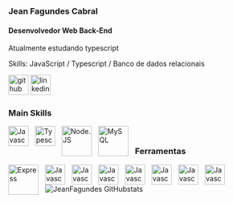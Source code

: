 ### Jean Fagundes Cabral
#### Desenvolvedor Web Back-End
Atualmente estudando typescript

Skills: JavaScript / Typescript / Banco de dados relacionais

[<img src='https://cdn.jsdelivr.net/npm/simple-icons@3.0.1/icons/github.svg' alt='github'
  height='40'>](https://github.com/JeanFagundes)
[<img src='https://cdn.jsdelivr.net/npm/simple-icons@3.0.1/icons/linkedin.svg' alt='linkedin'
  height='40'>](https://www.linkedin.com/in/linkedin.com/in/jean-fagundes-31488910b//)

 ###  Main Skills
  
  [<img align="left" src='https://upload.wikimedia.org/wikipedia/commons/thumb/9/99/Unofficial_JavaScript_logo_2.svg/512px-Unofficial_JavaScript_logo_2.svg.png' style="padding-right:10px;" alt='Javascript' width='40px'>](https://github.com/JeanFagundes)
  [<img align="left" src='https://upload.wikimedia.org/wikipedia/commons/thumb/4/4c/Typescript_logo_2020.svg/512px-Typescript_logo_2020.svg.png' style="padding-right:10px;" alt='Typescript' width='40'>](https://github.com/JeanFagundes)
  [<img align="left" src='https://upload.wikimedia.org/wikipedia/commons/thumb/d/d9/Node.js_logo.svg/590px-Node.js_logo.svg.png' style="padding-right:10px;"    alt='Node.JS' width='60px' >](https://github.com/JeanFagundes)
  [<img align="left" src='https://www.vectorlogo.zone/logos/mysql/mysql-official.svg' alt='MySQL' style="padding-right:10px;" width='60px'>](https://github.com/JeanFagundes)
  <br/>
   ### Ferramentas
   
   [<img align="left" src="https://img2.gratispng.com/20180614/aut/kisspng-node-js-express-js-javascript-solution-stack-web-a-5b22b9d544a3c5.7437956215290024532812.jpg" style="padding-right:10px;" alt='Express' width='60px'>](https://www.npmjs.com/package/express)
   [<img align="left" src="" style="padding-right:10px;" alt='Javascript' width='40px'>](https://github.com/JeanFagundes)
   [<img align="left" src="" style="padding-right:10px;" alt='Javascript' width='40px'>](https://github.com/JeanFagundes)
   [<img align="left" src="" style="padding-right:10px;" alt='Javascript' width='40px'>](https://github.com/JeanFagundes)
   [<img align="left" src="" style="padding-right:10px;" alt='Javascript' width='40px'>](https://github.com/JeanFagundes)
   [<img align="left" src="" style="padding-right:10px;" alt='Javascript' width='40px'>](https://github.com/JeanFagundes)
   [<img align="left" src="" style="padding-right:10px;" alt='Javascript' width='40px'>](https://github.com/JeanFagundes)
   [<img align="left" src="" style="padding-right:10px;" alt='Javascript' width='40px'>](https://github.com/JeanFagundes)



![JeanFagundes GitHubstats](https://github-readme-stats.vercel.app/api?username=JeanFagundes&theme=codeSTACKr&show_icons=true)
